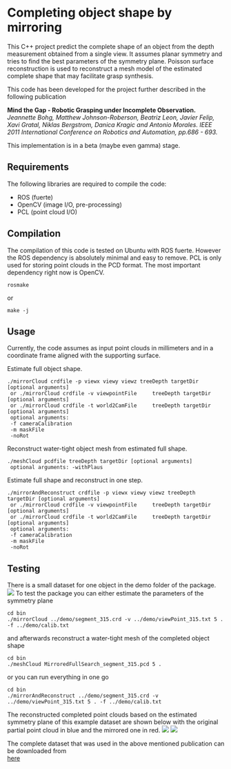 Completing object shape by mirroring
==============

This C++ project predict the complete shape of an object from the depth measurement obtained from a single view.
It assumes planar symmetry and tries to find the best parameters of the symmetry plane. Poisson surface reconstruction is used to reconstruct a mesh model of the estimated complete shape that may facilitate grasp synthesis.

This code has been developed for the project further described in the following publication

**Mind the Gap - Robotic Grasping under Incomplete Observation.** *Jeannette Bohg, Matthew Johnson-Roberson, Beatriz Leon, Javier Felip, Xavi Gratal, Niklas Bergstrom, Danica Kragic and Antonio Morales. IEEE 2011 International Conference on Robotics and Automation, pp.686 - 693.*

This implementation is in a beta (maybe even gamma) stage.

Requirements
----------
The following libraries are required to compile the code:

* ROS (fuerte)
* OpenCV (image I/O, pre-processing)
* PCL (point cloud I/O)

Compilation
------------
The compilation of this code is tested on Ubuntu with ROS fuerte. However the ROS dependency is absolutely minimal and easy to remove. 
PCL is only used for storing point clouds in the PCD format. The most important dependency right now is OpenCV.

```
rosmake 
```

or

```
make -j
```

Usage
------------
Currently, the code assumes as input point clouds in millimeters and in a coordinate frame aligned with the supporting surface.

Estimate full object shape.
```
./mirrorCloud crdfile -p viewx viewy viewz treeDepth targetDir [optional arguments]
 or ./mirrorCloud crdfile -v viewpointFile     treeDepth targetDir [optional arguments]
 or ./mirrorCloud crdfile -t world2CamFile     treeDepth targetDir [optional arguments]
 optional arguments:
 -f cameraCalibration 
 -m maskFile
 -noRot
```

Reconstruct water-tight object mesh from estimated full shape.
```
./meshCloud pcdfile treeDepth targetDir [optional arguments]
 optional arguments: -withPlaus
```

Estimate full shape and reconstruct in one step.
```
./mirrorAndReconstruct crdfile -p viewx viewy viewz treeDepth targetDir [optional arguments]
 or ./mirrorCloud crdfile -v viewpointFile     treeDepth targetDir [optional arguments]
 or ./mirrorCloud crdfile -t world2CamFile     treeDepth targetDir [optional arguments]
 optional arguments:
 -f cameraCalibration 
 -m maskFile
 -noRot
```

Testing
------------
There is a small dataset for one object in the demo folder of the package. 
![](demo/result.png?raw=true)
To test the package you can either estimate the parameters of the symmetry plane

```
cd bin
./mirrorCloud ../demo/segment_315.crd -v ../demo/viewPoint_315.txt 5 . -f ../demo/calib.txt
```

and afterwards reconstruct a water-tight mesh of the completed object shape

```
cd bin
./meshCloud MirroredFullSearch_segment_315.pcd 5 .
```

or you can run everything in one go

```
cd bin
./mirrorAndReconstruct ../demo/segment_315.crd -v ../demo/viewPoint_315.txt 5 . -f ../demo/calib.txt
```

The reconstructed completed point clouds based on the estimated symmetry plane of this example dataset are shown 
below with the original partial point cloud in blue and the mirrored one in red.
![](demo/topscreen.png?raw=true)
![](demo/sidescreen.png?raw=true)

The complete dataset that was used in the above mentioned publication can be downloaded from  
[here]( http://mirror_objects.is.tuebingen.mpg.de/MirrorDatabase.tgz)
